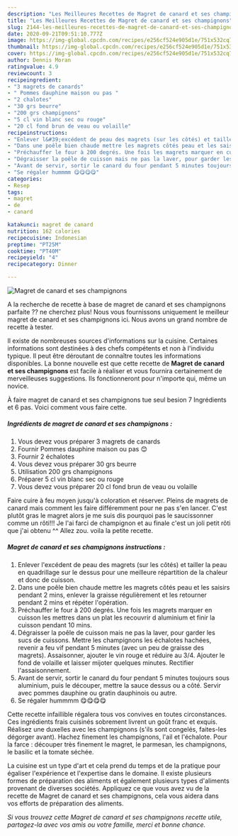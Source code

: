 ```yaml
---
description: "Les Meilleures Recettes de Magret de canard et ses champignons"
title: "Les Meilleures Recettes de Magret de canard et ses champignons"
slug: 2144-les-meilleures-recettes-de-magret-de-canard-et-ses-champignons
date: 2020-09-21T09:51:10.777Z
image: https://img-global.cpcdn.com/recipes/e256cf524e905d1e/751x532cq70/magret-de-canard-et-ses-champignons-photo-principale-de-la-recette.jpg
thumbnail: https://img-global.cpcdn.com/recipes/e256cf524e905d1e/751x532cq70/magret-de-canard-et-ses-champignons-photo-principale-de-la-recette.jpg
cover: https://img-global.cpcdn.com/recipes/e256cf524e905d1e/751x532cq70/magret-de-canard-et-ses-champignons-photo-principale-de-la-recette.jpg
author: Dennis Moran
ratingvalue: 4.9
reviewcount: 3
recipeingredient:
- "3 magrets de canards"
- " Pommes dauphine maison ou pas "
- "2 chalotes"
- "30 grs beurre"
- "200 grs champignons"
- "5 cl vin blanc sec ou rouge"
- "20 cl fond brun de veau ou volaille"
recipeinstructions:
- "Enlever l&#39;excédent de peau des magrets (sur les côtés) et tailler la peau en quadrillage sur le dessus pour une meilleure répartition de la chaleur et donc de cuisson."
- "Dans une poêle bien chaude mettre les magrets côtés peau et les saisirs pendant 2 mins, enlever la graisse régulièrement et les retourner pendant 2 mins et répéter l&#39;opération."
- "Préchauffer le four à 200 degrés. Une fois les magrets marquer en cuisson les mettres dans un plat les recouvrir d aluminium et finir la cuisson pendant 10 mins."
- "Dégraisser la poêle de cuisson mais ne pas la laver, pour garder les sucs de cuissons. Mettre les champignons les échalotes hachées, revenir a feu vif pendant 5 minutes (avec un peu de graisse des magrets). Assaisonner, ajouter le vin rouge et réduire au 3/4. Ajouter le fond de volaille et laisser mijoter quelques minutes. Rectifier l&#39;assaisonnement."
- "Avant de servir, sortir le canard du four pendant 5 minutes toujours sous aluminium, puis le découper, mettre la sauce dessus ou a côté. Servir avec pommes dauphine ou gratin dauphinois ou autre."
- "Se régaler hummmm 😋😋😋😋"
categories:
- Resep
tags:
- magret
- de
- canard

katakunci: magret de canard 
nutrition: 162 calories
recipecuisine: Indonesian
preptime: "PT25M"
cooktime: "PT40M"
recipeyield: "4"
recipecategory: Dinner

---
```



![Magret de canard et ses champignons](https://img-global.cpcdn.com/recipes/e256cf524e905d1e/751x532cq70/magret-de-canard-et-ses-champignons-photo-principale-de-la-recette.jpg)

A la recherche de recette à base de magret de canard et ses champignons parfaite ?? ne cherchez plus! Nous vous fournissons uniquement le meilleur magret de canard et ses champignons ici. Nous avons un grand nombre de recette à tester.

Il existe de nombreuses sources d'informations sur la cuisine. Certaines informations sont destinées à des chefs compétents et non à l'individu typique. Il peut être déroutant de connaître toutes les informations disponibles. La bonne nouvelle est que cette recette de <strong> Magret de canard et ses champignons </strong> est facile à réaliser et vous fournira certainement de merveilleuses suggestions. Ils fonctionneront pour n'importe qui, même un novice.

<!--inarticleads1-->

À faire magret de canard et ses champignons tue seul besion 7 Ingrédients et 6 pas. Voici comment vous faire cette.

##### Ingrédients de magret de canard et ses champignons :

1. Vous devez vous préparer 3 magrets de canards
1. Fournir  Pommes dauphine maison ou pas 😊
1. Fournir 2 échalotes
1. Vous devez vous préparer 30 grs beurre
1. Utilisation 200 grs champignons
1. Préparer 5 cl vin blanc sec ou rouge
1. Vous devez vous préparer 20 cl fond brun de veau ou volaille


Faire cuire à feu moyen jusqu&#39;à coloration et réserver. Pleins de magrets de canard mais comment les faire différemment pour ne pas s&#39;en lancer. C&#39;est plutôt gras le magret alors je me suis dis pourquoi pas le saucissonner comme un rôti!!! Je l&#39;ai farci de champignon et au finale c&#39;est un joli petit rôti que j&#39;ai obtenu ^^ Allez zou. voila la petite recette. 

<!--inarticleads2-->

##### Magret de canard et ses champignons instructions :

1. Enlever l&#39;excédent de peau des magrets (sur les côtés) et tailler la peau en quadrillage sur le dessus pour une meilleure répartition de la chaleur et donc de cuisson.
1. Dans une poêle bien chaude mettre les magrets côtés peau et les saisirs pendant 2 mins, enlever la graisse régulièrement et les retourner pendant 2 mins et répéter l&#39;opération.
1. Préchauffer le four à 200 degrés. Une fois les magrets marquer en cuisson les mettres dans un plat les recouvrir d aluminium et finir la cuisson pendant 10 mins.
1. Dégraisser la poêle de cuisson mais ne pas la laver, pour garder les sucs de cuissons. Mettre les champignons les échalotes hachées, revenir a feu vif pendant 5 minutes (avec un peu de graisse des magrets). Assaisonner, ajouter le vin rouge et réduire au 3/4. Ajouter le fond de volaille et laisser mijoter quelques minutes. Rectifier l&#39;assaisonnement.
1. Avant de servir, sortir le canard du four pendant 5 minutes toujours sous aluminium, puis le découper, mettre la sauce dessus ou a côté. Servir avec pommes dauphine ou gratin dauphinois ou autre.
1. Se régaler hummmm 😋😋😋😋


Cette recette infaillible régalera tous vos convives en toutes circonstances. Ces ingrédients frais cuisinés sobrement livrent un goût franc et exquis. Réalisez une duxelles avec les champignons (s&#39;ils sont congelés, faites-les dégorger avant). Hachez finement les champignons, l&#39;ail et l&#39;échalote. Pour la farce : découper très finement le magret, le parmesan, les champignons, le basilic et la tomate séchée. 

<!--inarticleads1-->

<p>
La cuisine est un type d'art et cela prend du temps et de la pratique pour égaliser l'expérience et l'expertise dans le domaine. Il existe plusieurs formes de préparation des aliments et également plusieurs types d'aliments provenant de diverses sociétés. Appliquez ce que vous avez vu de la recette de Magret de canard et ses champignons, cela vous aidera dans vos efforts de préparation des aliments.
</p>

<p>
<i>Si vous trouvez cette Magret de canard et ses champignons recette utile, partagez-la avec vos amis ou votre famille, merci et bonne chance.</i>
</p>
